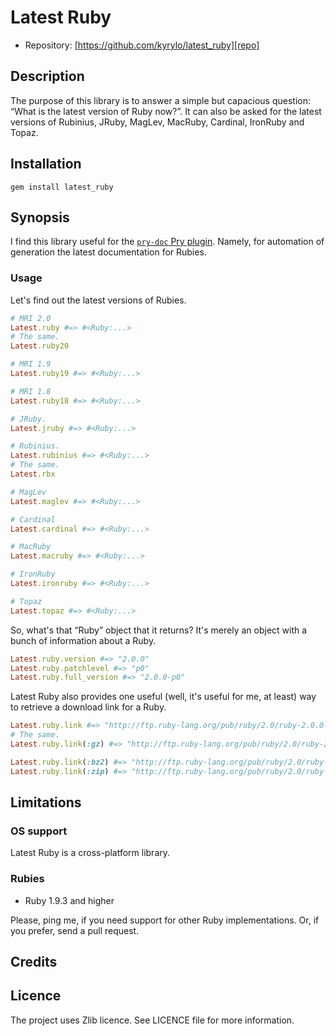 Latest Ruby
===========

* Repository: [https://github.com/kyrylo/latest_ruby][repo]

Description
-----------

The purpose of this library is to answer a simple but capacious question: “What
is the latest version of Ruby now?”. It can also be asked for the latest
versions of Rubinius, JRuby, MagLev, MacRuby, Cardinal, IronRuby and Topaz.

Installation
------------

    gem install latest_ruby

Synopsis
--------

I find this library useful for the [`pry-doc` Pry plugin][prydoc]. Namely, for
automation of generation the latest documentation for Rubies.

### Usage

Let's find out the latest versions of Rubies.

```ruby
# MRI 2.0
Latest.ruby #=> #<Ruby:...>
# The same.
Latest.ruby20

# MRI 1.9
Latest.ruby19 #=> #<Ruby:...>

# MRI 1.8
Latest.ruby18 #=> #<Ruby:...>

# JRuby.
Latest.jruby #=> #<Ruby:...>

# Rubinius.
Latest.rubinius #=> #<Ruby:...>
# The same.
Latest.rbx

# MagLev
Latest.maglev #=> #<Ruby:...>

# Cardinal
Latest.cardinal #=> #<Ruby:...>

# MacRuby
Latest.macruby #=> #<Ruby:...>

# IronRuby
Latest.ironruby #=> #<Ruby:...>

# Topaz
Latest.topaz #=> #<Ruby:...>
```

So, what's that “Ruby” object that it returns? It's merely an object with a
bunch of information about a Ruby.

```ruby
Latest.ruby.version #=> "2.0.0"
Latest.ruby.patchlevel #=> "p0"
Latest.ruby.full_version #=> "2.0.0-p0"
```

Latest Ruby also provides one useful (well, it's useful for me, at least) way to
retrieve a download link for a Ruby.

```ruby
Latest.ruby.link #=> "http://ftp.ruby-lang.org/pub/ruby/2.0/ruby-2.0.0-p0.tar.gz"
# The same.
Latest.ruby.link(:gz) #=> "http://ftp.ruby-lang.org/pub/ruby/2.0/ruby-2.0.0-p0.tar.gz"

Latest.ruby.link(:bz2) #=> "http://ftp.ruby-lang.org/pub/ruby/2.0/ruby-2.0.0-p0.tar.bz2"
Latest.ruby.link(:zip) #=> "http://ftp.ruby-lang.org/pub/ruby/2.0/ruby-2.0.0-p0.zip"
```

Limitations
-----------

### OS support

Latest Ruby is a cross-platform library.

### Rubies

* Ruby 1.9.3 and higher

Please, ping me, if you need support for other Ruby implementations. Or, if you
prefer, send a pull request.

Credits
-------

Licence
-------

The project uses Zlib licence. See LICENCE file for more information.

[repo]: https://github.com/kyrylo/latest_ruby
[prydoc]: https://github.com/pry/pry-doc
